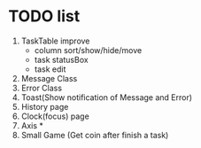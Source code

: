 # TODO list

1. TaskTable improve
   * column sort/show/hide/move
   * task statusBox
   * task edit
2. Message Class
3. Error Class
4. Toast(Show notification of Message and Error)
5. History page
6. Clock(focus) page
7. Axis
   * 
8. Small Game (Get coin after finish a task)